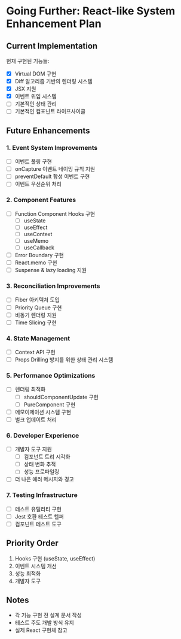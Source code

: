 # Going Further: React-like System Enhancement Plan

## Current Implementation
현재 구현된 기능들:

- [x] Virtual DOM 구현
- [x] Diff 알고리즘 기반의 렌더링 시스템
- [x] JSX 지원
- [x] 이벤트 위임 시스템
- [ ] 기본적인 상태 관리
- [ ] 기본적인 컴포넌트 라이프사이클

## Future Enhancements

### 1. Event System Improvements
- [ ] 이벤트 풀링 구현
- [ ] onCapture 이벤트 네이밍 규칙 지원
- [ ] preventDefault 합성 이벤트 구현
- [ ] 이벤트 우선순위 처리

### 2. Component Features
- [ ] Function Component Hooks 구현
  - [ ] useState
  - [ ] useEffect
  - [ ] useContext
  - [ ] useMemo
  - [ ] useCallback
- [ ] Error Boundary 구현
- [ ] React.memo 구현
- [ ] Suspense & lazy loading 지원

### 3. Reconciliation Improvements
- [ ] Fiber 아키텍처 도입
- [ ] Priority Queue 구현
- [ ] 비동기 렌더링 지원
- [ ] Time Slicing 구현

### 4. State Management
- [ ] Context API 구현
- [ ] Props Drilling 방지를 위한 상태 관리 시스템

### 5. Performance Optimizations
- [ ] 렌더링 최적화
  - [ ] shouldComponentUpdate 구현
  - [ ] PureComponent 구현
- [ ] 메모이제이션 시스템 구현
- [ ] 벌크 업데이트 처리

### 6. Developer Experience
- [ ] 개발자 도구 지원
  - [ ] 컴포넌트 트리 시각화
  - [ ] 상태 변화 추적
  - [ ] 성능 프로파일링
- [ ] 더 나은 에러 메시지와 경고

### 7. Testing Infrastructure
- [ ] 테스트 유틸리티 구현
- [ ] Jest 호환 테스트 헬퍼
- [ ] 컴포넌트 테스트 도구

## Priority Order
1. Hooks 구현 (useState, useEffect)
2. 이벤트 시스템 개선
3. 성능 최적화
4. 개발자 도구

## Notes
- 각 기능 구현 전 설계 문서 작성
- 테스트 주도 개발 방식 유지
- 실제 React 구현체 참고
```
